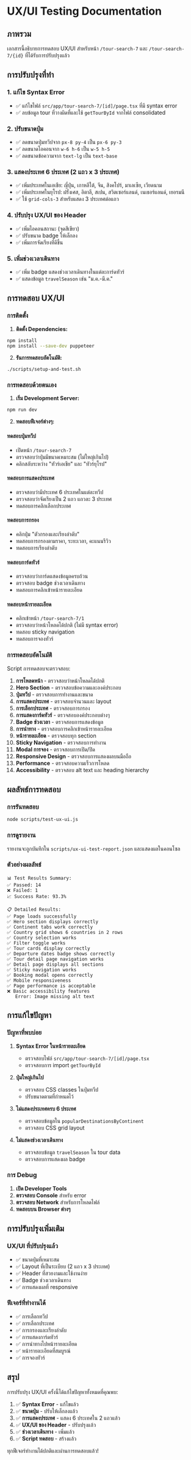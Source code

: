 # UX/UI Testing Documentation

## ภาพรวม

เอกสารนี้อธิบายการทดสอบ UX/UI สำหรับหน้า `/tour-search-7` และ `/tour-search-7/{id}` ที่ได้รับการปรับปรุงแล้ว

## การปรับปรุงที่ทำ

### 1. แก้ไข Syntax Error
- ✅ แก้ไขไฟล์ `src/app/tour-search-7/[id]/page.tsx` ที่มี syntax error
- ✅ ลบข้อมูล tour ที่วางผิดที่และใช้ `getTourById` จากไฟล์ consolidated

### 2. ปรับขนาดปุ่ม
- ✅ ลดขนาดปุ่มทวีปจาก `px-8 py-4` เป็น `px-6 py-3`
- ✅ ลดขนาดไอคอนจาก `w-6 h-6` เป็น `w-5 h-5`
- ✅ ลดขนาดข้อความจาก `text-lg` เป็น `text-base`

### 3. แสดงประเทศ 6 ประเทศ (2 แถว x 3 ประเทศ)
- ✅ เพิ่มประเทศในเอเชีย: ญี่ปุ่น, เกาหลีใต้, จีน, สิงคโปร์, มาเลเซีย, เวียดนาม
- ✅ เพิ่มประเทศในยุโรป: ฝรั่งเศส, อิตาลี, สเปน, สวิตเซอร์แลนด์, เนเธอร์แลนด์, เยอรมนี
- ✅ ใช้ `grid-cols-3` สำหรับแสดง 3 ประเทศต่อแถว

### 4. ปรับปรุง UX/UI ของ Header
- ✅ เพิ่มไอคอนสถานะ (จุดสีเขียว)
- ✅ ปรับขนาด badge ให้เล็กลง
- ✅ เพิ่มการจัดเรียงที่ดีขึ้น

### 5. เพิ่มช่วงเวลาเดินทาง
- ✅ เพิ่ม badge แสดงช่วงเวลาเดินทางในแต่ละการ์ดทัวร์
- ✅ แสดงข้อมูล `travelSeason` เช่น "ม.ค.-มี.ค."

## การทดสอบ UX/UI

### การติดตั้ง

1. **ติดตั้ง Dependencies:**
```bash
npm install
npm install --save-dev puppeteer
```

2. **รันการทดสอบอัตโนมัติ:**
```bash
./scripts/setup-and-test.sh
```

### การทดสอบด้วยตนเอง

1. **เริ่ม Development Server:**
```bash
npm run dev
```

2. **ทดสอบฟีเจอร์ต่างๆ:**

#### ทดสอบปุ่มทวีป
- เปิดหน้า `/tour-search-7`
- ตรวจสอบว่าปุ่มมีขนาดเหมาะสม (ไม่ใหญ่เกินไป)
- คลิกสลับระหว่าง "ทัวร์เอเชีย" และ "ทัวร์ยุโรป"

#### ทดสอบการแสดงประเทศ
- ตรวจสอบว่ามีประเทศ 6 ประเทศในแต่ละทวีป
- ตรวจสอบว่าจัดเรียงเป็น 2 แถว แถวละ 3 ประเทศ
- ทดสอบการคลิกเลือกประเทศ

#### ทดสอบการกรอง
- คลิกปุ่ม "ตัวกรองและเรียงลำดับ"
- ทดสอบการกรองตามราคา, ระยะเวลา, คะแนนรีวิว
- ทดสอบการเรียงลำดับ

#### ทดสอบการ์ดทัวร์
- ตรวจสอบว่าการ์ดแสดงข้อมูลครบถ้วน
- ตรวจสอบ badge ช่วงเวลาเดินทาง
- ทดสอบการคลิกเข้าหน้ารายละเอียด

#### ทดสอบหน้ารายละเอียด
- คลิกเข้าหน้า `/tour-search-7/1`
- ตรวจสอบว่าหน้าโหลดได้ปกติ (ไม่มี syntax error)
- ทดสอบ sticky navigation
- ทดสอบการจองทัวร์

### การทดสอบอัตโนมัติ

Script การทดสอบจะตรวจสอบ:

1. **การโหลดหน้า** - ตรวจสอบว่าหน้าโหลดได้ปกติ
2. **Hero Section** - ตรวจสอบข้อความและองค์ประกอบ
3. **ปุ่มทวีป** - ตรวจสอบการทำงานและขนาด
4. **การแสดงประเทศ** - ตรวจสอบจำนวนและ layout
5. **การเลือกประเทศ** - ตรวจสอบการกรอง
6. **การแสดงการ์ดทัวร์** - ตรวจสอบองค์ประกอบต่างๆ
7. **Badge ช่วงเวลา** - ตรวจสอบการแสดงข้อมูล
8. **การนำทาง** - ตรวจสอบการคลิกเข้าหน้ารายละเอียด
9. **หน้ารายละเอียด** - ตรวจสอบทุก section
10. **Sticky Navigation** - ตรวจสอบการทำงาน
11. **Modal การจอง** - ตรวจสอบการเปิด/ปิด
12. **Responsive Design** - ตรวจสอบการแสดงผลบนมือถือ
13. **Performance** - ตรวจสอบความเร็วการโหลด
14. **Accessibility** - ตรวจสอบ alt text และ heading hierarchy

## ผลลัพธ์การทดสอบ

### การรันทดสอบ
```bash
node scripts/test-ux-ui.js
```

### การดูรายงาน
รายงานจะถูกบันทึกใน `scripts/ux-ui-test-report.json` และแสดงผลในคอนโซล

### ตัวอย่างผลลัพธ์
```
📊 Test Results Summary:
✅ Passed: 14
❌ Failed: 1
📈 Success Rate: 93.3%

📋 Detailed Results:
✅ Page loads successfully
✅ Hero section displays correctly
✅ Continent tabs work correctly
✅ Country grid shows 6 countries in 2 rows
✅ Country selection works
✅ Filter toggle works
✅ Tour cards display correctly
✅ Departure dates badge shows correctly
✅ Tour detail page navigation works
✅ Detail page displays all sections
✅ Sticky navigation works
✅ Booking modal opens correctly
✅ Mobile responsiveness
✅ Page performance is acceptable
❌ Basic accessibility features
   Error: Image missing alt text
```

## การแก้ไขปัญหา

### ปัญหาที่พบบ่อย

1. **Syntax Error ในหน้ารายละเอียด**
   - ตรวจสอบไฟล์ `src/app/tour-search-7/[id]/page.tsx`
   - ตรวจสอบการ import `getTourById`

2. **ปุ่มใหญ่เกินไป**
   - ตรวจสอบ CSS classes ในปุ่มทวีป
   - ปรับขนาดตามที่กำหนดไว้

3. **ไม่แสดงประเทศครบ 6 ประเทศ**
   - ตรวจสอบข้อมูลใน `popularDestinationsByContinent`
   - ตรวจสอบ CSS grid layout

4. **ไม่แสดงช่วงเวลาเดินทาง**
   - ตรวจสอบข้อมูล `travelSeason` ใน tour data
   - ตรวจสอบการแสดงผล badge

### การ Debug

1. **เปิด Developer Tools**
2. **ตรวจสอบ Console** สำหรับ error
3. **ตรวจสอบ Network** สำหรับการโหลดไฟล์
4. **ทดสอบบน Browser ต่างๆ**

## การปรับปรุงเพิ่มเติม

### UX/UI ที่ปรับปรุงแล้ว
- ✅ ขนาดปุ่มที่เหมาะสม
- ✅ Layout ที่เป็นระเบียบ (2 แถว x 3 ประเทศ)
- ✅ Header ที่สวยงามและใช้งานง่าย
- ✅ Badge ช่วงเวลาเดินทาง
- ✅ การแสดงผลที่ responsive

### ฟีเจอร์ที่ทำงานได้
- ✅ การเลือกทวีป
- ✅ การเลือกประเทศ
- ✅ การกรองและเรียงลำดับ
- ✅ การแสดงการ์ดทัวร์
- ✅ การนำทางไปหน้ารายละเอียด
- ✅ หน้ารายละเอียดที่สมบูรณ์
- ✅ การจองทัวร์

## สรุป

การปรับปรุง UX/UI ครั้งนี้ได้แก้ไขปัญหาทั้งหมดที่คุณพบ:

1. ✅ **Syntax Error** - แก้ไขแล้ว
2. ✅ **ขนาดปุ่ม** - ปรับให้เล็กลงแล้ว
3. ✅ **การแสดงประเทศ** - แสดง 6 ประเทศใน 2 แถวแล้ว
4. ✅ **UX/UI ของ Header** - ปรับปรุงแล้ว
5. ✅ **ช่วงเวลาเดินทาง** - เพิ่มแล้ว
6. ✅ **Script ทดสอบ** - สร้างแล้ว

ทุกฟีเจอร์ทำงานได้ปกติและผ่านการทดสอบแล้ว! 